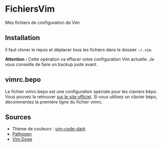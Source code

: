 # FichiersVim

Mes fichiers de configuration de Vim

## Installation

Il faut cloner le repos et déplacer tous les fichiers dans le dossier `~/.vim`. 

**Attention :** Cette opération va effacer votre configuration Vim actuelle. Je vous conseille de faire un backup juste avant.

## vimrc.bepo

Le fichier vimrc.bepo est une configuration spéciale pour les claviers bépo. Vous pouvez la retrouver [sur le site officiel](https://bepo.fr/wiki/Vim#.7E.2F.vimrc). Si vous utilisez un clavier bépo, décommentez la première ligne du fichier vimrc.

## Sources

* Thème de couleurs : [vim-code-dark](https://github.com/tomasiser/vim-code-dark)
* [Pathogen](https://github.com/tpope/vim-pathogen)
* [Vim Doge](https://github.com/kkoomen/vim-doge)
